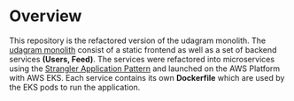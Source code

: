 # Overview
This repository is the refactored version of the udagram monolith. The [udagram monolith](https://github.com/meddy672/udagram-monolith) consist of a static frontend as well as a set of backend services **(Users, Feed)**. The services were refactored into microservices using the [Strangler Application Pattern](https://martinfowler.com/bliki/StranglerFigApplication.html) and launched on the AWS Platform with AWS EKS. Each service contains its own **Dockerfile** which are used by the EKS pods to run the application.